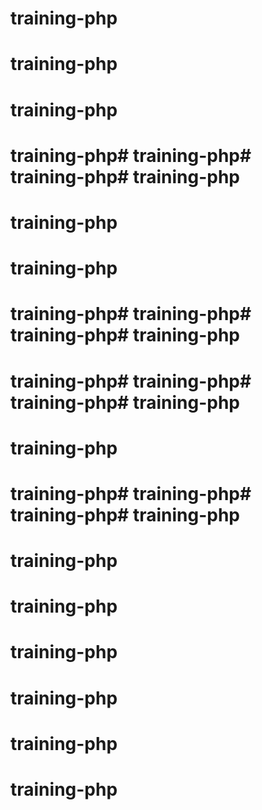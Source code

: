 # training-php
# training-php

# training-php
# training-php# training-php# training-php# training-php
# training-php
# training-php
# training-php# training-php# training-php# training-php
# training-php# training-php# training-php# training-php
# training-php
# training-php# training-php# training-php# training-php
# training-php
# training-php
# training-php
# training-php
# training-php
# training-php
